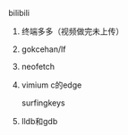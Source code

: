 bilibili

1. 终端多多（视频做完未上传）

2. gokcehan/lf

3. neofetch

4. vimium c的edge

   surfingkeys

5. lldb和gdb



